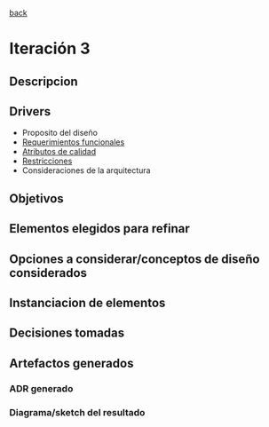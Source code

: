 [back](/docs/add_method/home.md)
# Iteración 3

## Descripcion

## Drivers
- Proposito del diseño
- [Requerimientos funcionales](/docs/requerimientos-funcionales.md)
- [Atributos de calidad](/docs/atributos-de-calidad.md)
- [Restricciones](/docs/restricciones.md)
- Consideraciones de la arquitectura

## Objetivos

## Elementos elegidos para refinar

## Opciones a considerar/conceptos de diseño considerados

## Instanciacion de elementos

## Decisiones tomadas

## Artefactos generados

### ADR generado

### Diagrama/sketch del resultado
